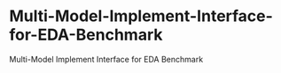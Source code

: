# Multi-Model-Implement-Interface-for-EDA-Benchmark
Multi-Model Implement Interface for EDA Benchmark
